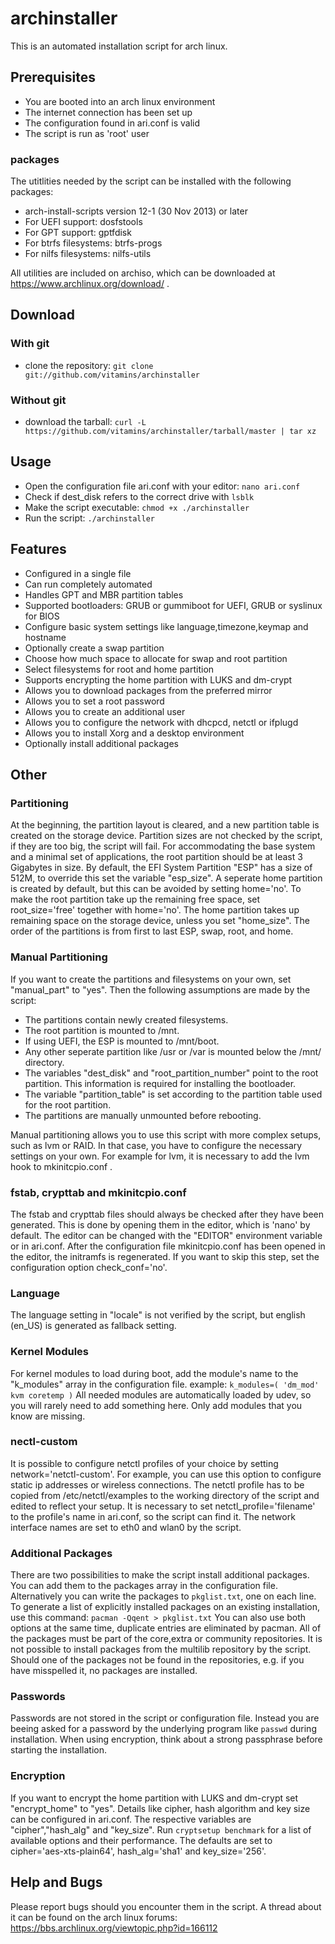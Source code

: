 # archinstaller
This is an automated installation script for arch linux.

## Prerequisites
- You are booted into an arch linux environment
- The internet connection has been set up
- The configuration found in ari.conf is valid
- The script is run as 'root' user

### packages
The utitlities needed by the script can be installed with the following packages:
- arch-install-scripts version 12-1 (30 Nov 2013) or later
- For UEFI support: dosfstools
- For GPT support: gptfdisk
- For btrfs filesystems: btrfs-progs
- For nilfs filesystems: nilfs-utils

All utilities are included on archiso, which can be downloaded at https://www.archlinux.org/download/ .

## Download
### With git
- clone the repository: `git clone git://github.com/vitamins/archinstaller`

### Without git
- download the tarball: `curl -L https://github.com/vitamins/archinstaller/tarball/master | tar xz`

## Usage
- Open the configuration file ari.conf with your editor: `nano ari.conf`
- Check if dest_disk refers to the correct drive with `lsblk`
- Make the script executable: `chmod +x ./archinstaller`
- Run the script: `./archinstaller`

## Features
- Configured in a single file
- Can run completely automated
- Handles GPT and MBR partition tables
- Supported bootloaders: GRUB or gummiboot for UEFI, GRUB or syslinux for BIOS
- Configure basic system settings like language,timezone,keymap and hostname
- Optionally create a swap partition
- Choose how much space to allocate for swap and root partition
- Select filesystems for root and home partition
- Supports encrypting the home partition with LUKS and dm-crypt
- Allows you to download packages from the preferred mirror
- Allows you to set a root password
- Allows you to create an additional user
- Allows you to configure the network with dhcpcd, netctl or ifplugd
- Allows you to install Xorg and a desktop environment
- Optionally install additional packages

## Other
### Partitioning
At the beginning, the partition layout is cleared, and a new partition table is created on the storage device.
Partition sizes are not checked by the script, if they are too big, the script will fail. For accommodating the base system and a minimal set of applications, the root partition should be at least 3 Gigabytes in size. By default, the EFI System Partition "ESP" has a size of 512M, to override this set the variable "esp_size". A seperate home partition is created by default, but this can be avoided by setting home='no'. To make the root partition take up the remaining free space, set root_size='free' together with home='no'. The home partition takes up remaining space on the storage device, unless you set "home_size". The order of the partitions is from first to last ESP, swap, root, and home.

### Manual Partitioning
If you want to create the partitions and filesystems on your own, set "manual_part" to "yes". Then the following assumptions are made by the script:
- The partitions contain newly created filesystems.
- The root partition is mounted to /mnt.
- If using UEFI, the ESP is mounted to /mnt/boot.
- Any other seperate partition like /usr or /var is mounted below the /mnt/ directory.
- The variables "dest_disk" and "root_partition_number" point to the root partition. This information is required for installing the bootloader.
- The variable "partition_table" is set according to the partition table used for the root partition.
- The partitions are manually unmounted before rebooting.

Manual partitioning allows you to use this script with more complex setups, such as lvm or RAID. In that case, you have to configure the necessary settings on your own. For example for lvm, it is necessary to add the lvm hook to mkinitcpio.conf .

### fstab, crypttab and mkinitcpio.conf
The fstab and crypttab files should always be checked after they have been generated. This is done by opening them in the editor, which is 'nano' by default. The editor can be changed with the "EDITOR" environment variable or in ari.conf.
After the configuration file mkinitcpio.conf has been opened in the editor, the initramfs is regenerated.
If you want to skip this step, set the configuration option check_conf='no'.

### Language
The language setting in "locale" is not verified by the script, but english (en_US) is generated as fallback setting.

### Kernel Modules
For kernel modules to load during boot, add the module's name to the "k_modules" array in the configuration file.
example:
`k_modules=( 'dm_mod' kvm coretemp )`
All needed modules are automatically loaded by udev, so you will rarely need to add something here. Only add modules that you know are missing.

### nectl-custom
It is possible to configure netctl profiles of your choice by setting network='netctl-custom'. For example, you can use this option to configure static ip addresses or wireless connections. The netctl profile has to be copied from /etc/netctl/examples to the working directory of the script and edited to reflect your setup. It is necessary to set netctl_profile='filename' to the profile's name in ari.conf, so the script can find it. The network interface names are set to eth0 and wlan0 by the script.

### Additional Packages
There are two possibilities to make the script install additional packages. You can add them to the packages array in the configuration file. Alternatively you can write the packages to `pkglist.txt`, one on each line. To generate a list of explicitly installed packages on an existing installation, use this command: `pacman -Qqent > pkglist.txt` You can also use both options at the same time, duplicate entries are eliminated by pacman.
All of the packages must be part of the core,extra or community repositories. It is not possible to install packages from the multilib repository by the script. Should one of the packages not be found in the repositories, e.g. if you have misspelled it, no packages are installed.

### Passwords
Passwords are not stored in the script or configuration file. Instead you are beeing asked for a password by the underlying program like `passwd` during installation.
When using encryption, think about a strong passphrase before starting the installation.

### Encryption
If you want to encrypt the home partition with LUKS and dm-crypt set "encrypt_home" to "yes". Details like cipher, hash algorithm and key size can be configured in ari.conf. The respective variables are "cipher","hash_alg" and "key_size". Run `cryptsetup benchmark` for a list of available options and their performance. The defaults are set to cipher='aes-xts-plain64', hash_alg='sha1' and key_size='256'.

## Help and Bugs
Please report bugs should you encounter them in the script.
A thread about it can be found on the arch linux forums:
https://bbs.archlinux.org/viewtopic.php?id=166112
